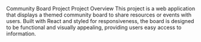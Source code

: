 Community Board Project
Project Overview
This project is a web application that displays a themed community board to share resources or events with users. Built with React and styled for responsiveness, the board is designed to be functional and visually appealing, providing users easy access to information.